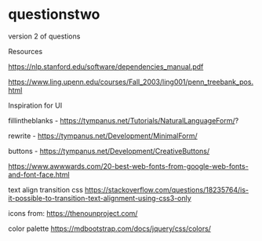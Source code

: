 # questionstwo
version 2 of questions

Resources

https://nlp.stanford.edu/software/dependencies_manual.pdf

https://www.ling.upenn.edu/courses/Fall_2003/ling001/penn_treebank_pos.html


Inspiration for UI

fillintheblanks - https://tympanus.net/Tutorials/NaturalLanguageForm/?

rewrite - https://tympanus.net/Development/MinimalForm/

buttons - https://tympanus.net/Development/CreativeButtons/

https://www.awwwards.com/20-best-web-fonts-from-google-web-fonts-and-font-face.html

text align transition css https://stackoverflow.com/questions/18235764/is-it-possible-to-transition-text-alignment-using-css3-only

icons from: https://thenounproject.com/

color palette https://mdbootstrap.com/docs/jquery/css/colors/
